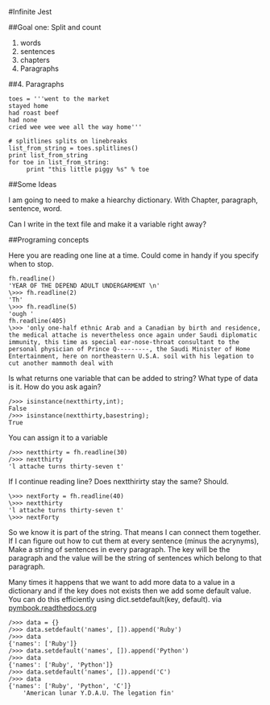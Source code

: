 #Infinite Jest

##Goal one:  Split and count

1. words
2. sentences
3. chapters
4. Paragraphs

##4. Paragraphs

    toes = '''went to the market
    stayed home
    had roast beef
    had none
    cried wee wee wee all the way home'''
     
    # splitlines splits on linebreaks
    list_from_string = toes.splitlines()
    print list_from_string
    for toe in list_from_string:
         print "this little piggy %s" % toe


##Some Ideas

I am going to need to make a hiearchy dictionary.  With Chapter, paragraph, sentence, word.  

Can I write in the text file and make it a variable right away?  


##Programing concepts

Here you are reading one line at a time. Could come in handy if you specify when to stop.  

    fh.readline()
    'YEAR OF THE DEPEND ADULT UNDERGARMENT \n'
    \>>> fh.readline(2)
    'Th'
    \>>> fh.readline(5)
    'ough '
    fh.readline(405)
    \>>> 'only one-half ethnic Arab and a Canadian by birth and residence, the medical attache is nevertheless once again under Saudi diplomatic immunity, this time as special ear-nose-throat consultant to the personal physician of Prince Q---------, the Saudi Minister of Home Entertainment, here on northeastern U.S.A. soil with his legation to cut another mammoth deal with 

Is what returns one variable that can be added to string?  What type of data is it.  How do you ask again?

    />>> isinstance(nextthirty,int);
    False
    />>> isinstance(nextthirty,basestring);
    True

You can assign it to a variable 

    />>> nextthirty = fh.readline(30)
    />>> nextthirty
    'l attache turns thirty-seven t'

If I continue reading line?  Does nextthirirty stay the same?  Should.

    \>>> nextForty = fh.readline(40)
    \>>> nextthirty
    'l attache turns thirty-seven t'
    \>>> nextForty

So we know it is part of the string. That means I can connect them together. If I can figure out how to cut them at every sentence (minus the acrynyms), Make a string of sentences in every paragraph. The key will be the paragraph and the value will be the string of sentences which belong to that paragraph. 

Many times it happens that we want to add more data to a value in a dictionary and if the key does not exists then we add some default value. You can do this efficiently using dict.setdefault(key, default). via [pymbook.readthedocs.org](http://pymbook.readthedocs.org/en/latest/datastructure.html#dictionaries)

    />>> data = {}
    />>> data.setdefault('names', []).append('Ruby')
    />>> data
    {'names': ['Ruby']}
    />>> data.setdefault('names', []).append('Python')
    />>> data
    {'names': ['Ruby', 'Python']}
    />>> data.setdefault('names', []).append('C')
    />>> data
    {'names': ['Ruby', 'Python', 'C']}
        'American lunar Y.D.A.U. The legation fin'


